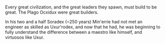 Every great civilization, and the great leaders they spawn, must build to be great. The Plago Ocxidux were great builders.

In his two and a half Soradex (~250 years) Min'errie had not met an engineer as skilled as Uxur'rodex, and now that he had, he was beginning to fully understand the difference between a maestro like himself, and virtuosos like Uxur.

